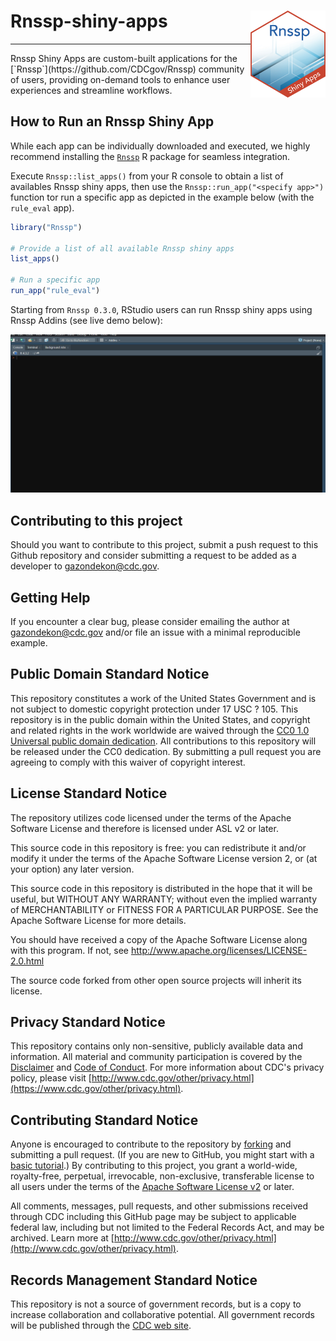 # Rnssp-shiny-apps <a href='https://github.com/cdcgov/Rnssp-shiny-apps'><img src='_assets/logo.png' align="right" height="139" /></a>
<hr>
Rnssp Shiny Apps are custom-built applications for the [`Rnssp`](https://github.com/CDCgov/Rnssp) community of users, providing on-demand tools to enhance user experiences and streamline workflows.

## How to Run an Rnssp Shiny App
While each app can be individually downloaded and executed, we highly recommend installing the [`Rnssp`](https://github.com/CDCgov/Rnssp) R package for seamless integration.

Execute `Rnssp::list_apps()` from your R console to obtain a list of availables Rnssp shiny apps, then use the `Rnssp::run_app("<specify app>")` function tor run a specific app as depicted in the example below (with the `rule_eval` app).


```r
library("Rnssp")

# Provide a list of all available Rnssp shiny apps
list_apps()

# Run a specific app
run_app("rule_eval")
```

Starting from `Rnssp 0.3.0`, RStudio users can run Rnssp shiny apps using Rnssp Addins (see live demo below):


![](_assets/Run_Rnssp_shiny_apps.gif)


## Contributing to this project
Should you want to contribute to this project, submit a push request to this Github repository and consider submitting a request to be added as a developer to gazondekon@cdc.gov.

## Getting Help
If you encounter a clear bug, please consider emailing the author at gazondekon@cdc.gov and/or file an issue with a minimal reproducible example.

## Public Domain Standard Notice
This repository constitutes a work of the United States Government and is not
subject to domestic copyright protection under 17 USC ? 105. This repository is in
the public domain within the United States, and copyright and related rights in
the work worldwide are waived through the [CC0 1.0 Universal public domain dedication](https://creativecommons.org/publicdomain/zero/1.0/).
All contributions to this repository will be released under the CC0 dedication. By
submitting a pull request you are agreeing to comply with this waiver of
copyright interest.

## License Standard Notice
The repository utilizes code licensed under the terms of the Apache Software
License and therefore is licensed under ASL v2 or later.

This source code in this repository is free: you can redistribute it and/or modify it under
the terms of the Apache Software License version 2, or (at your option) any
later version.

This source code in this repository is distributed in the hope that it will be useful, but WITHOUT ANY
WARRANTY; without even the implied warranty of MERCHANTABILITY or FITNESS FOR A
PARTICULAR PURPOSE. See the Apache Software License for more details.

You should have received a copy of the Apache Software License along with this
program. If not, see http://www.apache.org/licenses/LICENSE-2.0.html

The source code forked from other open source projects will inherit its license.

## Privacy Standard Notice
This repository contains only non-sensitive, publicly available data and
information. All material and community participation is covered by the
[Disclaimer](https://github.com/CDCgov/template/blob/master/DISCLAIMER.md)
and [Code of Conduct](https://github.com/CDCgov/template/blob/master/code-of-conduct.md).
For more information about CDC's privacy policy, please visit [http://www.cdc.gov/other/privacy.html](https://www.cdc.gov/other/privacy.html).

## Contributing Standard Notice
Anyone is encouraged to contribute to the repository by [forking](https://help.github.com/articles/fork-a-repo)
and submitting a pull request. (If you are new to GitHub, you might start with a
[basic tutorial](https://help.github.com/articles/set-up-git).) By contributing
to this project, you grant a world-wide, royalty-free, perpetual, irrevocable,
non-exclusive, transferable license to all users under the terms of the
[Apache Software License v2](http://www.apache.org/licenses/LICENSE-2.0.html) or
later.

All comments, messages, pull requests, and other submissions received through
CDC including this GitHub page may be subject to applicable federal law, including but not limited to the Federal Records Act, and may be archived. Learn more at [http://www.cdc.gov/other/privacy.html](http://www.cdc.gov/other/privacy.html).

## Records Management Standard Notice
This repository is not a source of government records, but is a copy to increase
collaboration and collaborative potential. All government records will be
published through the [CDC web site](http://www.cdc.gov).
